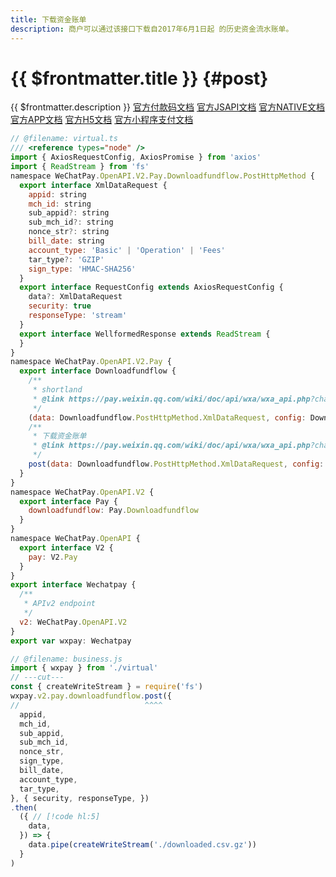 ```yaml
---
title: 下载资金账单
description: 商户可以通过该接口下载自2017年6月1日起 的历史资金流水账单。
---
```


# {{ $frontmatter.title }} {#post}

{{ $frontmatter.description }} [官方付款码文档](https://pay.weixin.qq.com/wiki/doc/api/micropay.php?chapter=9_18&index=7) [官方JSAPI文档](https://pay.weixin.qq.com/wiki/doc/api/jsapi.php?chapter=9_18&index=7) [官方NATIVE文档](https://pay.weixin.qq.com/wiki/doc/api/native.php?chapter=9_18&index=7) [官方APP文档](https://pay.weixin.qq.com/wiki/doc/api/app/app.php?chapter=9_18&index=9) [官方H5文档](https://pay.weixin.qq.com/wiki/doc/api/H5.php?chapter=9_18&index=7) [官方小程序支付文档](https://pay.weixin.qq.com/wiki/doc/api/wxa/wxa_api.php?chapter=9_18&index=7)

```js twoslash
// @filename: virtual.ts
/// <reference types="node" />
import { AxiosRequestConfig, AxiosPromise } from 'axios'
import { ReadStream } from 'fs'
namespace WeChatPay.OpenAPI.V2.Pay.Downloadfundflow.PostHttpMethod {
  export interface XmlDataRequest {
    appid: string
    mch_id: string
    sub_appid?: string
    sub_mch_id?: string
    nonce_str?: string
    bill_date: string
    account_type: 'Basic' | 'Operation' | 'Fees'
    tar_type?: 'GZIP'
    sign_type: 'HMAC-SHA256'
  }
  export interface RequestConfig extends AxiosRequestConfig {
    data?: XmlDataRequest
    security: true
    responseType: 'stream'
  }
  export interface WellformedResponse extends ReadStream {
  }
}
namespace WeChatPay.OpenAPI.V2.Pay {
  export interface Downloadfundflow {
    /**
     * shortland
     * @link https://pay.weixin.qq.com/wiki/doc/api/wxa/wxa_api.php?chapter=9_18&index=7
     */
    (data: Downloadfundflow.PostHttpMethod.XmlDataRequest, config: Downloadfundflow.PostHttpMethod.RequestConfig): AxiosPromise<Downloadfundflow.PostHttpMethod.WellformedResponse>
    /**
     * 下载资金账单
     * @link https://pay.weixin.qq.com/wiki/doc/api/wxa/wxa_api.php?chapter=9_18&index=7
     */
    post(data: Downloadfundflow.PostHttpMethod.XmlDataRequest, config: Downloadfundflow.PostHttpMethod.RequestConfig): AxiosPromise<Downloadfundflow.PostHttpMethod.WellformedResponse>
  }
}
namespace WeChatPay.OpenAPI.V2 {
  export interface Pay {
    downloadfundflow: Pay.Downloadfundflow
  }
}
namespace WeChatPay.OpenAPI {
  export interface V2 {
    pay: V2.Pay
  }
}
export interface Wechatpay {
  /**
   * APIv2 endpoint
   */
  v2: WeChatPay.OpenAPI.V2
}
export var wxpay: Wechatpay

// @filename: business.js
import { wxpay } from './virtual'
// ---cut---
const { createWriteStream } = require('fs')
wxpay.v2.pay.downloadfundflow.post({
//                            ^^^^
  appid,
  mch_id,
  sub_appid,
  sub_mch_id,
  nonce_str,
  sign_type,
  bill_date,
  account_type,
  tar_type,
}, { security, responseType, })
.then(
  ({ // [!code hl:5]
    data,
  }) => {
    data.pipe(createWriteStream('./downloaded.csv.gz'))
  }
)
```
